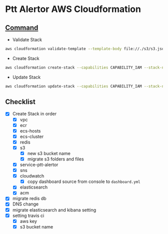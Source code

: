 # Ptt Alertor AWS Cloudformation

## [Command](http://docs.aws.amazon.com/cli/latest/reference/cloudformation/index.html#cli-aws-cloudformation)

* Validate Stack

```bash
aws cloudformation validate-template --template-body file://./s3/s3.json
```

* Create Stack

```bash
aws cloudformation create-stack --capabilities CAPABILITY_IAM --stack-name Production-S3 --template-body file://./s3/s3.json
```

* Update Stack

```bash
aws cloudformation update-stack --capabilities CAPABILITY_IAM --stack-name Production-S3 --template-body file://./s3/s3.json
```

## Checklist

* [x] Create Stack in order
  * [x] vpc
  * [x] ecr
  * [x] ecs-hosts
  * [x] ecs-cluster
  * [x] redis
  * [x] s3
    * [x] new s3 bucket name
    * [x] migrate s3 folders and files
  * [x] service-ptt-alertor
  * [x] sns
  * [x] cloudwatch
    * [x] copy dashboard source from console to `dashboard.yml`
  * [x] elasticsearch
  * [x] acm
* [x] migrate redis db
* [x] DNS change
* [x] migrate elasticsearch and kibana setting
* [x] setting travis ci
  * [x] aws key
  * [x] s3 bucket name